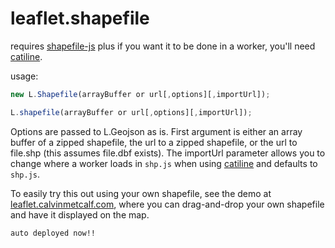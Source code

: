 leaflet.shapefile
=================

requires [shapefile-js](https://github.com/calvinmetcalf/shapefile-js) plus if you want it
to be done in a worker, you'll need [catiline](https://github.com/calvinmetcalf/catiline).

usage:

```javascript
new L.Shapefile(arrayBuffer or url[,options][,importUrl]);

L.shapefile(arrayBuffer or url[,options][,importUrl]);
```

Options are passed to L.Geojson as is. First argument is either an array buffer of a zipped shapefile,
the url to a zipped shapefile, or the url to file.shp (this assumes file.dbf exists). The importUrl parameter allows you to change where a worker loads in `shp.js` when using [catiline](https://github.com/calvinmetcalf/catiline) and defaults to `shp.js`.

To easily try this out using your own shapefile, see the demo at [leaflet.calvinmetcalf.com](http://leaflet.calvinmetcalf.com/), where you can drag-and-drop your own shapefile and have it displayed on the map.

```
auto deployed now!!
```
